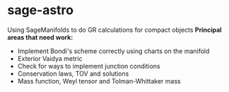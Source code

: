 # sage-astro
Using SageManifolds to do GR calculations for compact objects
**Principal areas that need work:**
* Implement Bondi's scheme correctly using charts on the manifold
* Exterior Vaidya metric
* Check for ways to implement junction conditions
* Conservation laws, TOV and solutions 
* Mass function, Weyl tensor and Tolman-Whittaker mass  
